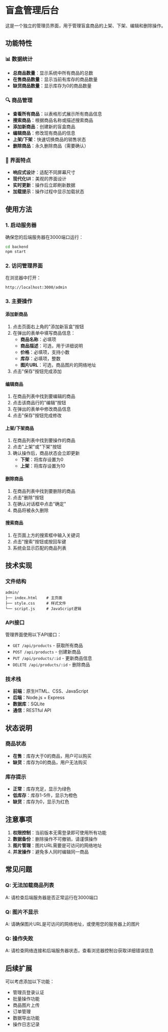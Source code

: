 # 盲盒管理后台

这是一个独立的管理员界面，用于管理盲盒商品的上架、下架、编辑和删除操作。

## 功能特性

### 📊 数据统计
- **总商品数量**：显示系统中所有商品的总数
- **在售商品数量**：显示当前有库存的商品数量
- **缺货商品数量**：显示库存为0的商品数量

### 🔍 商品管理
- **查看所有商品**：以表格形式展示所有商品信息
- **搜索商品**：根据商品名称或描述搜索商品
- **添加新商品**：创建新的盲盒商品
- **编辑商品**：修改现有商品的信息
- **上架/下架**：快速切换商品的销售状态
- **删除商品**：永久删除商品（需要确认）

### 🎨 界面特点
- **响应式设计**：适配不同屏幕尺寸
- **现代化UI**：美观的界面设计
- **实时更新**：操作后立即刷新数据
- **加载提示**：操作过程中显示加载状态

## 使用方法

### 1. 启动服务器
确保您的后端服务器在3000端口运行：
```bash
cd backend
npm start
```

### 2. 访问管理界面
在浏览器中打开：
```
http://localhost:3000/admin
```

### 3. 主要操作

#### 添加新商品
1. 点击页面右上角的"添加新盲盒"按钮
2. 在弹出的表单中填写商品信息：
   - **商品名称**：必填项
   - **商品描述**：可选，用于详细说明
   - **价格**：必填项，支持小数
   - **库存**：必填项，整数
   - **图片URL**：可选，商品图片的网络地址
3. 点击"保存"按钮完成添加

#### 编辑商品
1. 在商品列表中找到要编辑的商品
2. 点击该商品行的"编辑"按钮
3. 在弹出的表单中修改商品信息
4. 点击"保存"按钮完成修改

#### 上架/下架商品
1. 在商品列表中找到要操作的商品
2. 点击"上架"或"下架"按钮
3. 确认操作后，商品状态会立即更新
   - **下架**：将库存设置为0
   - **上架**：将库存设置为10

#### 删除商品
1. 在商品列表中找到要删除的商品
2. 点击"删除"按钮
3. 在确认对话框中点击"确定"
4. 商品将被永久删除

#### 搜索商品
1. 在页面上方的搜索框中输入关键词
2. 点击"搜索"按钮或按回车键
3. 系统会显示匹配的商品列表

## 技术实现

### 文件结构
```
admin/
├── index.html    # 主页面
├── style.css     # 样式文件
└── script.js     # JavaScript逻辑
```

### API接口
管理界面使用以下API接口：
- `GET /api/products` - 获取所有商品
- `POST /api/products` - 创建新商品
- `PUT /api/products/:id` - 更新商品信息
- `DELETE /api/products/:id` - 删除商品

### 技术栈
- **前端**：原生HTML、CSS、JavaScript
- **后端**：Node.js + Express
- **数据库**：SQLite
- **通信**：RESTful API

## 状态说明

### 商品状态
- **在售**：库存大于0的商品，用户可以购买
- **缺货**：库存为0的商品，用户无法购买

### 库存提示
- **正常**：库存充足，显示为绿色
- **低库存**：库存1-5件，显示为橙色
- **缺货**：库存为0，显示为红色

## 注意事项

1. **权限控制**：当前版本无需登录即可使用所有功能
2. **数据备份**：删除操作不可撤销，请谨慎操作
3. **图片管理**：图片URL需要是可访问的网络地址
4. **并发操作**：避免多人同时编辑同一商品

## 常见问题

### Q: 无法加载商品列表
A: 请检查后端服务器是否正常运行在3000端口

### Q: 图片不显示
A: 请确保图片URL是可访问的网络地址，或使用您的服务器上的图片

### Q: 操作失败
A: 请检查网络连接和后端服务器状态，查看浏览器控制台获取详细错误信息

## 后续扩展

可以考虑添加以下功能：
- 管理员登录认证
- 批量操作功能
- 商品图片上传
- 订单管理
- 数据导出功能
- 操作日志记录
